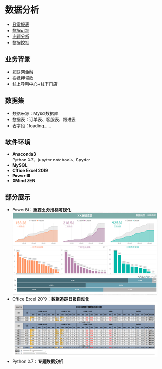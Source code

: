 # 数据分析 
- [日常报表](https://github.com/lifeismovie/data/blob/master/Excel/EXCEL.png?raw=true)  
- [数据可视](https://github.com/lifeismovie/data/blob/master/PowerBI/PowerBI.png?raw=true)  
- [专题分析](https://nbviewer.jupyter.org/github/lifeismovie/data/blob/master/data-analysis/data-analysis.ipynb)
- 数据挖掘 
## 业务背景
- 互联网金融
- 有抵押贷款
- 线上呼叫中心+线下门店

## 数据集
- 数据来源：Mysql数据库
- 数据表：订单表、客服表、跟进表
- 表字段：loading......

## 软件环境
- **Anaconda3**  
Python 3.7、jupyter notebook、Spyder
- **MySQL**
- **Office Excel 2019**
- **Power BI**
- **XMind ZEN**
## 部分展示
- PowerBI：**重要业务指标可视化**
![](https://github.com/lifeismovie/data/blob/master/PowerBI/PowerBI.png?raw=true)
- Office Excel 2019：**数据追踪日报自动化**
![](https://github.com/lifeismovie/data/blob/master/Excel/EXCEL.png?raw=true)
- Python 3.7：**专题数据分析**
![]()